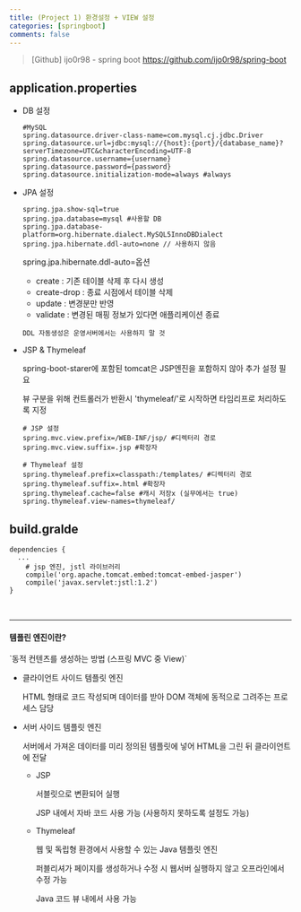 ```yaml
---
title: (Project 1) 환경설정 + VIEW 설정
categories: [springboot]
comments: false
---
```


> [Github] ijo0r98 - spring boot
> <a href="https://github.com/ijo0r98/spring-boot">https://github.com/ijo0r98/spring-boot

<h2>application.properties</h2>

- DB 설정
    ```shell
    #MySQL
    spring.datasource.driver-class-name=com.mysql.cj.jdbc.Driver
    spring.datasource.url=jdbc:mysql://{host}:{port}/{database_name}?serverTimezone=UTC&characterEncoding=UTF-8
    spring.datasource.username={username}
    spring.datasource.password={password}
    spring.datasource.initialization-mode=always #always    
    ```
  
- JPA 설정
    ```shell
  spring.jpa.show-sql=true
  spring.jpa.database=mysql #사용할 DB
  spring.jpa.database-platform=org.hibernate.dialect.MySQL5InnoDBDialect
  spring.jpa.hibernate.ddl-auto=none // 사용하지 않음
  ```
  spring.jpa.hibernate.ddl-auto=옵션
  - create : 기존 테이블 삭제 후 다시 생성
  - create-drop : 종료 시점에서 테이블 삭제
  - update : 변경분만 반영
  - validate : 변경된 매핑 정보가 있다면 애플리케이션 종료
  
  `DDL 자동생성은 운영서버에서는 사용하지 말 것`


- JSP & Thymeleaf
  
  spring-boot-starer에 포함된 tomcat은 JSP엔진을 포함하지 않아 추가 설정 필요

  뷰 구분을 위해 컨트롤러가 반환시 'thymeleaf/'로 시작하면 타임리프로 처리하도록 지정
  
    ```shell
    # JSP 설정
  spring.mvc.view.prefix=/WEB-INF/jsp/ #디렉터리 경로
  spring.mvc.view.suffix=.jsp #확장자
  ```
  ```shell
  # Thymeleaf 설정
  spring.thymeleaf.prefix=classpath:/templates/ #디렉터리 경로
  spring.thymeleaf.suffix=.html #확장자
  spring.thymeleaf.cache=false #캐시 저장x (실무에서는 true)
  spring.thymeleaf.view-names=thymeleaf/
  ```


<h2>build.gralde</h2>

  ```shell
  dependencies {
    ...
      # jsp 엔진, jstl 라이브러리
      compile('org.apache.tomcat.embed:tomcat-embed-jasper')
      compile('javax.servlet:jstl:1.2')
  }
  ```

<br>

---
<h4>템플린 엔진이란?</h4> `동적 컨텐츠를 생성하는 방법 (스프링 MVC 중 View)`

- 클라이언트 사이드 템플릿 엔진

  HTML 형태로 코드 작성되며 데이터를 받아 DOM 객체에 동적으로 그려주는 프로세스 담당

- 서버 사이드 템플릿 엔진

  서버에서 가져온 데이터를 미리 정의된 템플릿에 넣어 HTML을 그린 뒤 클라이언트에 전달

  - JSP
  
    서블릿으로 변환되어 실행
  
    JSP 내에서 자바 코드 사용 가능 (사용하지 못하도록 설정도 가능)
  
  - Thymeleaf
  
    웹 및 독립형 환경에서 사용할 수 있는 Java 템플릿 엔진
  
    퍼블리셔가 페이지를 생성하거나 수정 시 웹서버 실행하지 않고 오프라인에서 수정 가능
  
    Java 코드 뷰 내에서 사용 가능

